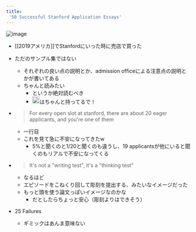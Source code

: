 ```yaml
---
title:
 '50 Successful Stanford Application Essays'
---
```


![image](https://gyazo.com/d1b8335b039311ac86da17338f87428c/thumb/1000)
- [[2019アメリカ]]でStanfordにいった時に売店で買った
- ただのサンプル集ではない
    - それぞれの良い点の説明とか、admission officeによる注意点の説明とかが書いてある
    - ちゃんと読みたい
        - というか絶対読むべき
        - <img src='https://scrapbox.io/api/pages/blu3mo-public/rickshinmi/icon' alt='rickshinmi.icon' height="19.5"/>はちゃんと持ってるで！

- >  For every open slot at stanford, there are about 20 eager applicants, and you're one of them
    - 一行目
    - これを見て急に不安になってきたw
        - 5%と聞くのと1/20と聞くのも違うし、19 applicantsが他にいると聞くのもリアルで不安になってくる
- >  It's not a "writing test", it's a "thinking test"
    - なるほど
    - エピソードをこねくり回して彫刻を提出する、みたいなイメージだった
    - もっと頭を使う論文っぽいイメージなのかな
        - だとしたらちょっと安心（彫刻よりはできそう）
- 25 Failures
    - ギミックはあんま意味ない

